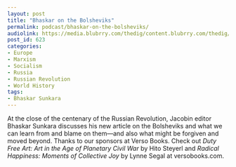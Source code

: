 ```yaml
---
layout: post
title: "Bhaskar on the Bolsheviks"
permalink: podcast/bhaskar-on-the-bolsheviks/
audiolink: https://media.blubrry.com/thedig/content.blubrry.com/thedig/The_Dig_-_EP_77_-_Sunkara.mp3
post_id: 623
categories: 
- Europe
- Marxism
- Socialism
- Russia
- Russian Revolution
- World History
tags: 
- Bhaskar Sunkara
---
```


At the close of the centenary of the Russian Revolution, Jacobin editor Bhaskar Sunkara discusses his new article on the Bolsheviks and what we can learn from and blame on them—and also what might be forgiven and moved beyond. Thanks to our sponsors at Verso Books. Check out *Duty Free Art: Art in the Age of Planetary Civil War* by Hito Steyerl and *Radical Happiness: Moments of Collective Joy* by Lynne Segal at versobooks.com.
